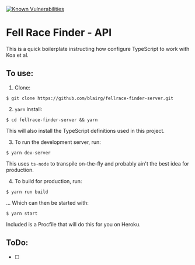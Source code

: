 [![Known Vulnerabilities](https://snyk.io/test/github/blairg/fellrace-finder-server/badge.svg)](https://snyk.io/test/github/blairg/fellrace-finder-server)

# Fell Race Finder - API

This is a quick boilerplate instructing how configure TypeScript to work with Koa et al.

## To use:

1. Clone:

  `$ git clone https://github.com/blairg/fellrace-finder-server.git`

2. `yarn` install:

  `$ cd fellrace-finder-server && yarn`

  This will also install the TypeScript definitions used in this project.

3. To run the development server, run:

  `$ yarn dev-server`

  This uses `ts-node` to transpile on-the-fly and probably ain't the best idea for production.

4. To build for production, run:

  `$ yarn run build`

  ... Which can then be started with:

  `$ yarn start`

  Included is a Procfile that will do this for you on Heroku.

## ToDo:
- [ ] 
